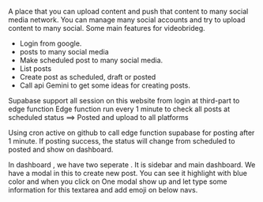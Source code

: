 A place that you can upload content and push that content to many social media network.
You can manage many social accounts and try to upload content to many social.
Some main features for videobrideg.
 + Login from google.
 + posts to many social media
 + Make scheduled post to many social media.
 + List posts 
 + Create post as scheduled, draft or posted
 + Call api Gemini to get some ideas for creating posts.

 Supabase support all session on this website from login at third-part to edge function
 Edge function run every 1 minute to check all posts at scheduled status ==> Posted and upload to all platforms

 Using cron active on github to call edge function supabase for posting after 1 minute.
 If posting success, the status will change from scheduled to posted and show on dashboard.

In dashboard , we have two seperate . It is sidebar and main dashboard.
We have a modal in this to create new post. You can see it highlight with blue color and when you click on
One modal show up and let type some information for this textarea and add emoji on below navs.



